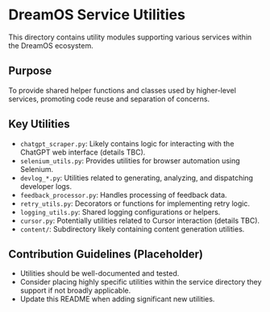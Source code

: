 # DreamOS Service Utilities

This directory contains utility modules supporting various services within the DreamOS ecosystem.

## Purpose

To provide shared helper functions and classes used by higher-level services, promoting code reuse and separation of concerns.

## Key Utilities

*   `chatgpt_scraper.py`: Likely contains logic for interacting with the ChatGPT web interface (details TBC).
*   `selenium_utils.py`: Provides utilities for browser automation using Selenium.
*   `devlog_*.py`: Utilities related to generating, analyzing, and dispatching developer logs.
*   `feedback_processor.py`: Handles processing of feedback data.
*   `retry_utils.py`: Decorators or functions for implementing retry logic.
*   `logging_utils.py`: Shared logging configurations or helpers.
*   `cursor.py`: Potentially utilities related to Cursor interaction (details TBC).
*   `content/`: Subdirectory likely containing content generation utilities.

## Contribution Guidelines (Placeholder)

*   Utilities should be well-documented and tested.
*   Consider placing highly specific utilities within the service directory they support if not broadly applicable.
*   Update this README when adding significant new utilities.

